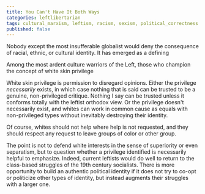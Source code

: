 ```yaml
---
title: You Can't Have It Both Ways
categories: leftlibertarian
tags: cultural_marxism, leftism, racism, sexism, political_correctness
published: false
---
```

Nobody except the most insufferable globalist would deny the consequence of racial, ethnic, or cultural identity. It has emerged as a defining 

Among the most ardent culture warriors of the Left, those who champion the concept of white skin privilege 

White skin privilege is permission to disregard opinions. Either the privilege _necessarily_ exists, in which case nothing that is said can be trusted to be a genuine, non-privileged critique. Nothing I say can be trusted unless it conforms totally with the leftist orthodox view. Or the privilege doesn't necessarily exist, and whites can work in common cause as equals with non-privileged types without inevitably destroying their identity.

Of course, whites should not help where help is not requested, and they should respect any request to leave groups of color or other group.

The point is not to defend white interests in the sense of superiority or even separatism, but to question whether a privilege identified is necessarily helpful to emphasize. Indeed, current leftists would do well to return to the class-based struggles of the 19th century socialists. There is more opportunity to build an authentic political identity if it does not try to co-opt or politicize other types of identity, but instead augments their struggles with a larger one.